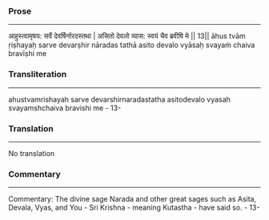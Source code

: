 ### Prose 
 --- 
आहुस्त्वामृषय: सर्वे देवर्षिर्नारदस्तथा |
असितो देवलो व्यास: स्वयं चैव ब्रवीषि मे || 13||
āhus tvām ṛiṣhayaḥ sarve devarṣhir nāradas tathā
asito devalo vyāsaḥ svayaṁ chaiva bravīṣhi me

### Transliteration 
 --- 
ahustvamrishayah sarve devarshirnaradastatha asitodevalo vyasah svayamshchaiva bravishi me - 13-

### Translation 
 --- 
No translation

### Commentary 
 --- 
Commentary: The divine sage Narada and other great sages such as Asita, Devala, Vyas, and You - Sri Krishna - meaning Kutastha - have said so. - 13-